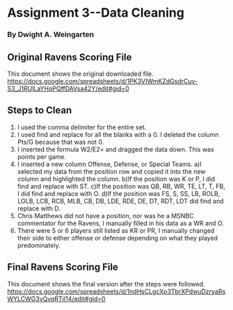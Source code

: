 # Assignment 3--Data Cleaning
### By Dwight A. Weingarten

## Original Ravens Scoring File

This document shows the original downloaded file.
https://docs.google.com/spreadsheets/d/1PK3VIWmKZdGsdrCuv-S3_J1RUlLaYHqPQffDAVsa42Y/edit#gid=0

## Steps to Clean
1) I used the comma delimiter for the entire set.
2) I used find and replace for all the blanks with a 0. I deleted the column Pts/G because that was not 0.
3) I inserted the formula W2/E2= and dragged the data down. This was points per game.
4) I inserted a new column Offense, Defense, or Special Teams.
    a)I selected my data from the position row and copied it into the new column and highlighted the column.
    b)If the position was K or P, I did find and replace with ST.
    c)If the position was QB, RB, WR, TE, LT, T, FB, I did find and replace with O.
    d)If the position was FS, S, SS, LB, ROLB, LOLB, LCB, RCB, MLB, CB, DB, LDE, RDE, DE, DT, RDT, LDT did find and replace with D.
5) Chris Matthews did not have a position, nor was he a MSNBC commentator for the Ravens, I manually filled in his data as a WR and O.
6) There were 5 or 6 players still listed as KR or PR, I manually changed their side to either offense or defense depending on what they played predominately.

## Final Ravens Scoring File

This document shows the final version after the steps were followed. 
https://docs.google.com/spreadsheets/d/1ndHsCLgcXp3TbrXPdwuDzryaRsWYLCWG3vQvqRTiI14/edit#gid=0
    

